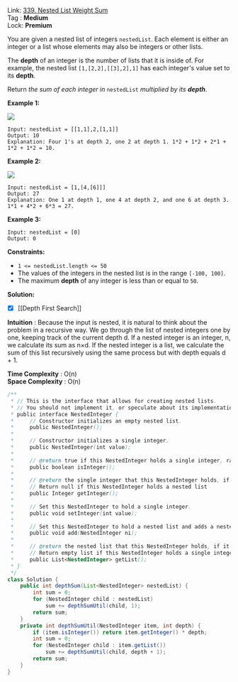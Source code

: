 Link: [339. Nested List Weight Sum](https://leetcode.com/problems/nested-list-weight-sum/) <br>
Tag : **Medium**<br>
Lock: **Premium**

You are given a nested list of integers `nestedList`. Each element is either an integer or a list whose elements may also be integers or other lists.

The **depth** of an integer is the number of lists that it is inside of. For example, the nested list `[1,[2,2],[[3],2],1]` has each integer's value set to its **depth**.

Return _the sum of each integer in_ `nestedList` _multiplied by its **depth**_.

**Example 1:**

![](https://assets.leetcode.com/uploads/2021/01/14/nestedlistweightsumex1.png)
```
Input: nestedList = [[1,1],2,[1,1]]
Output: 10
Explanation: Four 1's at depth 2, one 2 at depth 1. 1*2 + 1*2 + 2*1 + 1*2 + 1*2 = 10.
```

**Example 2:**

![](https://assets.leetcode.com/uploads/2021/01/14/nestedlistweightsumex2.png)
```
Input: nestedList = [1,[4,[6]]]
Output: 27
Explanation: One 1 at depth 1, one 4 at depth 2, and one 6 at depth 3. 1*1 + 4*2 + 6*3 = 27.
```

**Example 3:**
```
Input: nestedList = [0]
Output: 0
```

**Constraints:**
-   `1 <= nestedList.length <= 50`
-   The values of the integers in the nested list is in the range `[-100, 100]`.
-   The maximum **depth** of any integer is less than or equal to `50`.

**Solution:**
- [x] [[Depth First Search]]

**Intuition** :
Because the input is nested, it is natural to think about the problem in a recursive way. We go through the list of nested integers one by one, keeping track of the current depth d. If a nested integer is an integer, n, we calculate its sum as n×d. If the nested integer is a list, we calculate the sum of this list recursively using the same process but with depth equals d + 1.

**Time Complexity** : O(n)<br>
**Space Complexity** : O(n)

```java
/**
 * // This is the interface that allows for creating nested lists.
 * // You should not implement it, or speculate about its implementation
 * public interface NestedInteger {
 *     // Constructor initializes an empty nested list.
 *     public NestedInteger();
 *
 *     // Constructor initializes a single integer.
 *     public NestedInteger(int value);
 *
 *     // @return true if this NestedInteger holds a single integer, rather than a nested list.
 *     public boolean isInteger();
 *
 *     // @return the single integer that this NestedInteger holds, if it holds a single integer
 *     // Return null if this NestedInteger holds a nested list
 *     public Integer getInteger();
 *
 *     // Set this NestedInteger to hold a single integer.
 *     public void setInteger(int value);
 *
 *     // Set this NestedInteger to hold a nested list and adds a nested integer to it.
 *     public void add(NestedInteger ni);
 *
 *     // @return the nested list that this NestedInteger holds, if it holds a nested list
 *     // Return empty list if this NestedInteger holds a single integer
 *     public List<NestedInteger> getList();
 * }
 */
class Solution {
    public int depthSum(List<NestedInteger> nestedList) {
        int sum = 0;
        for (NestedInteger child : nestedList)
            sum += depthSumUtil(child, 1);
        return sum;
    }
    private int depthSumUtil(NestedInteger item, int depth) {
        if (item.isInteger()) return item.getInteger() * depth;
        int sum = 0;
        for (NestedInteger child : item.getList())
            sum += depthSumUtil(child, depth + 1);
        return sum;
    }
}
```
